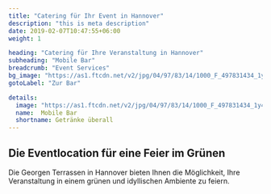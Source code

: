 ```yaml
---
title: "Catering für Ihr Event in Hannover"
description: "this is meta description"
date: 2019-02-07T10:47:55+06:00
weight: 1

heading: "Catering für Ihre Veranstaltung in Hannover"
subheading: "Mobile Bar"
breadcrumb: "Event Services"
bg_image: "https://as1.ftcdn.net/v2/jpg/04/97/83/14/1000_F_497831434_1y4NNsKQfWpCVQbjykvFuABxyFHOEFQL.jpg"
gotoLabel: "Zur Bar"

details:
  image: "https://as1.ftcdn.net/v2/jpg/04/97/83/14/1000_F_497831434_1y4NNsKQfWpCVQbjykvFuABxyFHOEFQL.jpg"
  name:  Mobile Bar
  shortname: Getränke überall
---
```


## Die Eventlocation für eine Feier im Grünen

Die Georgen Terrassen in Hannover bieten Ihnen die Möglichkeit, Ihre Veranstaltung in einem grünen und idyllischen Ambiente zu feiern.